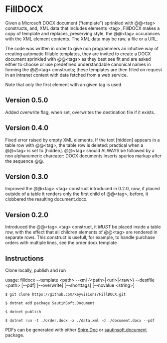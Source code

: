 # FillDOCX

Given a Microsoft DOCX document (“template”) sprinkled with @@\<tag> constructs, and, XML data that includes elements \<tag>, FillDOCX makes a copy of template and replaces, preserving style, the @@\<tag> occurances with the XML element contents. The XML data may be raw, a file or a URL.

The code was written in order to give non programmers an intuitive way of creating automatic fillable templates, they are invited to create a DOCX document sprinkled with @@\<tags> as they best see fit and are asked either to choose or use predefined understandable canonical names in forming the @@\<tag> constructs; these templates are then filled on request in an intranet context with data fetched from a web service.

Note that only the first element with an given tag is used.

## Version 0.5.0
Added overwrite flag, when set, overwrites the destination file if it exists.

## Version 0.4.0
Fixed error raised by empty XML elements.
If the text [hidden] appears in a table row with @@\<tag>, the table row is deleted: practical when a @@\<tag> is set to [hidden].
@@\<tag> should ALWAYS be followed by a non alphanumeric charcater: DOCX documents inserts spurios markup after the sequence @@.

## Version 0.3.0
Improved the @@\<tag>.\<tag> construct introduced in 0.2.0, now, if placed outside of a table it renders only the first child of @@\<tag>, before, it clobbered the resulting document.docx.

## Version 0.2.0
Introduced the @@\<tag>.\<tag> construct, it _MUST_ be placed inside a table row, with the effect that all children elements of @@\<tag> are rendered in separate rows.
This construct is usefull, for example, to handle purchase orders with multiple lines, see the order.docx template

## Instructions
Clone locally, publish and run

usage: filldocx --template \<path> --xml {\<path>|\<url>|\<raw>} --destfile \<path> [--pdf] [--overwrite] [--shorttags] [--novalue \<string>]

`$ git clone https://github.com/keyvisions/FillDOCX.git`

`$ dotnet add package SautinSoft.Document`

`$ dotnet publish`

`$ dotnet run -t ./order.docx -x ./data.xml -d ./document.docx --pdf`

PDFs can be generated with either [Spire.Doc](https://www.nuget.org/packages/Spire.Doc/) or [sautinsoft.document](https://www.nuget.org/packages/sautinsoft.document/) package.
